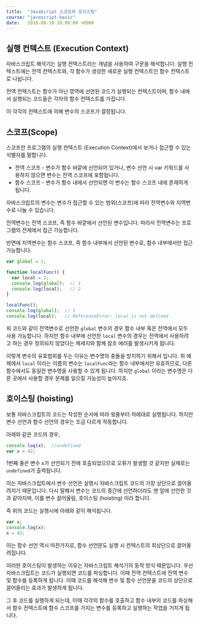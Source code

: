 ```yaml
---
title: 	"JavaScript 스코프와 호이스팅"
course: "javascript-basic"
date: 	2018-08-10 10:00:00 +0900
---
```




## 실행 컨텍스트 (Execution Context)

자바스크립트 해석기는 실행 컨텍스트라는 개념을 사용하여 구문을 해석합니다. 실행 컨텍스트에는 전역 컨텍스트와, 각 함수가 생성한 새로운 실행 컨텍스트인 함수 컨텍스트로 나뉩니다.

전역 컨텍스트는 함수가 아닌 영역에 선언된 코드가 실행되는 컨텍스트이며, 함수 내에서 실행되는 코드들은 각자의 함수 컨텍스트를 가집니다.

이 각각의 컨텍스트에 의해 변수의 스코프가 결정됩니다.



## 스코프(Scope)

스코프란 프로그램의 실행 컨텍스트 (Execution Context)에서 보거나 접근할 수 있는 식별자를 말합니다.

- 전역 스코프 - 변수가 함수 바깥에 선언되어 있거나, 변수 선언 시 var 키워드를 사용하지 않으면 변수는 전역 스코프에 포함됩니다.
- 함수 스코프 - 변수가 함수 내에서 선언되면 이 변수는 함수 스코프 내에 존재하게 됩니다.

자바스크립트의 변수는 변수가 접근할 수 있는 범위(스코프)에 따라 전역변수와 지역변수로 나눌 수 있습니다.

전역변수는 전역 스코프, 즉 함수 바깥에서 선언된 변수입니다. 따라서 전역변수는 프로그램의 전체에서 접근 가능합니다.

반면에 지역변수는 함수 스코프, 즉 함수 내부에서 선언된 변수로, 함수 내부에서만 접근 가능합니다.



```js
var global = 1;

function localFunc() {
  var local = 2;
  console.log(global);  // 1
  console.log(local);   // 2
}

localFunc();
console.log(global);  // 1
console.log(local);   // ReferenceError: local is not defined
```

위 코드와 같이 전역변수로 선언한 `global` 변수의 경우 함수 내부 혹은 전역에서 모두 사용 가능합니다. 하지만 함수 내부에 선언한 `local` 변수의 경우는 전역에서 사용하려고 하는 경우 정의되지 않았다는 메세지와 함께 참조 에러를 발생시키게 됩니다.

이렇게 변수의 유효범위를 두는 이유는 변수명의 충돌을 방지하기 위해서 입니다. 위 예제에서 `local` 이라는 이름의 변수는 `localFunc`라는 함수 내부에서만 유효하므로, 다른 함수에서도 동일한 변수명을 사용할 수 있게 됩니다. 하지만 `global` 이라는 변수명은 다른 곳에서 사용할 경우 문제를 일으킬 가능성이 높아지죠.





## 호이스팅 (hoisting)

보통 자바스크립트의 코드는 작성한 순서에 따라 윗줄부터 차례대로 실행됩니다. 하지만 변수 선언과 함수 선언의 경우는 조금 다르게 작동합니다.

아래와 같은 코드의 경우,

```js
console.log(x);  //undefined
var x = 42;
```

1번째 줄은 변수 x가 선언되기 전에 호출되었으므로 오류가 발생할 것 같지만 실제로는  `undefined`가 출력됩니다.

이는 자바스크립트에서 변수 선언은 실행시 자바스크립트 코드의 가장 상단으로 끌어올려지기 때문입니다. 다시 말해서 변수는 코드의 중간에 선언하더라도 맨 앞에 선언한 것과 같아지며, 이를 변수 끌어올림, 호이스팅 (hoisting) 이라 합니다.

즉 위의 코드는 실행시에 아래와 같이 해석됩니다.

```js
var x;
console.log(x);
x = 42;
```

이는 함수 선언 역시 마찬가지로, 함수 선언문도 실행 시 컨텍스트의 최상단으로 끌어올려집니다.



이러한 호이스팅이 발생하는 이유는 자바스크립트 해석기의 동작 방식 때문입니다. 우선 자바스크립트는 코드가 실행되면 코드를 파싱합니다. 이때 전역 컨텍스트에 전역 변수 및 함수를 등록하게 됩니다. 이때 코드를 해석해 변수 및 함수 선언문을 코드의 상단으로 끌어올리는 효과가 발생하게 됩니다.

그 후 코드를 실행하게 되는데, 이때 각각의 함수를 호출하고 함수 내부의 코드를 파싱해서 함수 컨텍스트에 함수 스코프를 가지는 변수를 등록하고 실행하는 작업을 거치게 됩니다.


